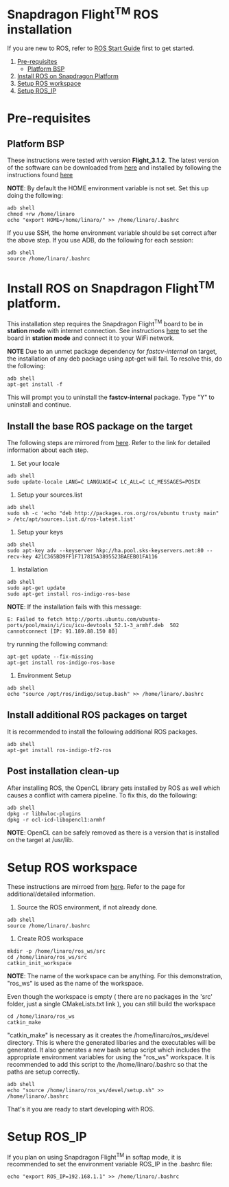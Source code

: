 # Snapdragon Flight<sup>TM</sup> ROS installation

If you are new to ROS, refer to [ROS Start Guide](http://wiki.ros.org/ROS/StartGuide) first to get started.

1. [Pre-requisites](#pre-requisites)
    * [Platform BSP](#platform-bsp)
1. [Install ROS on Snapdragon Platform](#install-ros-on-snapdragon-platform)
1. [Setup ROS workspace](#setup-ros-workspace)
1. [Setup ROS_IP](#setup-ros_ip)

# Pre-requisites

## Platform BSP

These instructions were tested with version **Flight_3.1.2**. The latest version of the software can be downloaded from [here](http://support.intrinsyc.com/projects/snapdragon-flight/files) and  installed by following the instructions found [here](http://support.intrinsyc.com/projects/snapdragon-flight/wiki)

**NOTE**: By default the HOME environment variable is not set.  Set this up doing the following:

```
adb shell
chmod +rw /home/linaro
echo "export HOME=/home/linaro/" >> /home/linaro/.bashrc
```

If you use SSH, the home environment variable should be set correct after the above step. 
If you use ADB, do the following for each session:

```
adb shell
source /home/linaro/.bashrc
```

# Install ROS on Snapdragon Flight<sup>TM</sup> platform.

This installation step requires the Snapdragon Flight<sup>TM</sup> board to be in **station mode** with internet connection. See instructions [here](http://dev.px4.io/advanced-snapdragon.html#wifi-settings) to set the board in **station mode** and connect it to your WiFi network.

**NOTE** Due to an unmet package dependency for *fastcv-internal* on target, the installation of any deb package using apt-get will fail.  To resolve this, do the following:


```
adb shell
apt-get install -f
```

This will prompt you to uninstall the **fastcv-internal** package.  Type "Y" to uninstall and continue.

## Install the base ROS package on the target

  The following steps are mirrored from [here](http://wiki.ros.org/indigo/Installation/UbuntuARM).  Refer to the link for detailed information about each step.

  1. Set your locale

  ```
  adb shell
  sudo update-locale LANG=C LANGUAGE=C LC_ALL=C LC_MESSAGES=POSIX
  ```

  1. Setup your sources.list

  ```
  adb shell
  sudo sh -c 'echo "deb http://packages.ros.org/ros/ubuntu trusty main" > /etc/apt/sources.list.d/ros-latest.list'
  ```

  1. Setup your keys

  ```
  adb shell
  sudo apt-key adv --keyserver hkp://ha.pool.sks-keyservers.net:80 --recv-key 421C365BD9FF1F717815A3895523BAEEB01FA116
  ```

  1. Installation

  ```
  adb shell
  sudo apt-get update
  sudo apt-get install ros-indigo-ros-base
  ```

  **NOTE**: If the installation fails with this message:

  ```
  E: Failed to fetch http://ports.ubuntu.com/ubuntu-ports/pool/main/i/icu/icu-devtools_52.1-3_armhf.deb  502  cannotconnect [IP: 91.189.88.150 80]
  ```

  try running the following command:

  ```
  apt-get update --fix-missing
  apt-get install ros-indigo-ros-base
  ```

  1. Environment Setup

  ```
  adb shell
  echo "source /opt/ros/indigo/setup.bash" >> /home/linaro/.bashrc
  ```

## Install additional ROS packages on target

It is recommended to install the following additional ROS packages.

  ```
  adb shell
  apt-get install ros-indigo-tf2-ros
  ```

## Post installation clean-up

After installing ROS, the OpenCL library gets installed by ROS as well which causes a conflict with camera pipeline.  To fix this, do the following:

```
adb shell
dpkg -r libhwloc-plugins
dpkg -r ocl-icd-libopencl1:armhf
```

**NOTE**: OpenCL can be safely removed as there is a version that is installed on the target at /usr/lib.

# Setup ROS workspace

These instructions are mirroed from [here](http://wiki.ros.org/catkin/Tutorials/create_a_workspace).  Refer to the page for additional/detailed information.

  1. Source the ROS environment, if not already done.

  ```
  adb shell
  source /home/linaro/.bashrc
  ```

  1. Create ROS workspace

  ```
  mkdir -p /home/linaro/ros_ws/src
  cd /home/linaro/ros_ws/src
  catkin_init_workspace
  ```

  **NOTE**: The name of the workspace can be anything.  For this demonstration, "ros_ws" is used as the name of the workspace.

  Even though the workspace is empty ( there are no packages in the 'src' folder, just a single CMakeLists.txt link ), you can still build the workspace

  ```
  cd /home/linaro/ros_ws
  catkin_make
  ```

  "catkin_make" is necessary as it creates the /home/linaro/ros_ws/devel directory. This is where the generated libaries and the executables will be generated.  It also generates a new bash setup script which includes the appropriate environment variables for using the "ros_ws" workspace.  It is recommended to add this script to the /home/linaro/.bashrc so that the paths are setup correctly.

  ```
  adb shell
  echo "source /home/linaro/ros_ws/devel/setup.sh" >> /home/linaro/.bashrc
  ```

  That's it you are ready to start developing with ROS.

# Setup ROS_IP

If you plan on using Snapdragon Flight<sup>TM</sup> in softap mode, it is recommended to set the environment variable ROS_IP in the .bashrc file:

```
echo "export ROS_IP=192.168.1.1" >> /home/linaro/.bashrc
```


